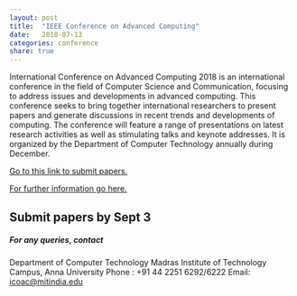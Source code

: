 ```yaml
---
layout: post
title:  "IEEE Conference on Advanced Computing"
date:   2018-07-13
categories: conference
share: true
---
```


International Conference on Advanced Computing 2018 is an international conference in the field of Computer Science and Communication, focusing to address issues and developments in advanced computing. This conference seeks to bring together international researchers to present papers and generate discussions in recent trends and developments of computing. The conference will feature a range of presentations on latest research activities as well as stimulating talks and keynote addresses. It is organized by the Department of Computer Technology annually during December.

[Go to this link to submit papers.](https://easychair.org/conferences/?conf=icoac2018)

[For further information go here.](http://www.icoac.mitindia.edu/index.html)

## Submit papers by Sept 3

##### For any queries, contact

Department of Computer Technology
Madras Institute of Technology Campus, Anna University
Phone : +91 44 2251 6292/6222
Email: icoac@mitindia.edu
